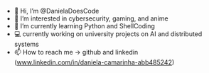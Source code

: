 - 👋 Hi, I’m @DanielaDoesCode
- 👀 I’m interested in cybersecurity, gaming, and anime
- 🌱 I’m currently learning Python and ShellCoding
- :computer: currently working on university projects on AI and distributed systems
- 📫 How to reach me -> github and linkedin (www.linkedin.com/in/daniela-camarinha-abb485242)
